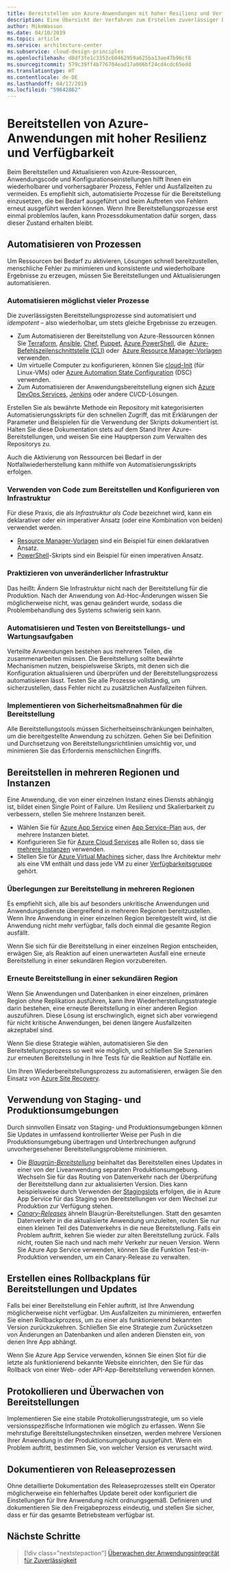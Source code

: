 ```yaml
---
title: Bereitstellen von Azure-Anwendungen mit hoher Resilienz und Verfügbarkeit
description: Eine Übersicht der Verfahren zum Erstellen zuverlässiger Bereitstellungen in Azure
author: MikeWasson
ms.date: 04/10/2019
ms.topic: article
ms.service: architecture-center
ms.subservice: cloud-design-principles
ms.openlocfilehash: d8df3fe1c3353c60462959a625ba13ae47b96cf8
ms.sourcegitcommit: 579c39ff4b776704ead17a006bf24cd4cdc65edd
ms.translationtype: HT
ms.contentlocale: de-DE
ms.lasthandoff: 04/17/2019
ms.locfileid: "59642862"
---
```

# <a name="deploying-azure-applications-for-resiliency-and-availability"></a>Bereitstellen von Azure-Anwendungen mit hoher Resilienz und Verfügbarkeit

Beim Bereitstellen und Aktualisieren von Azure-Ressourcen, Anwendungscode und Konfigurationseinstellungen hilft Ihnen ein wiederholbarer und vorhersagbarer Prozess, Fehler und Ausfallzeiten zu vermeiden. Es empfiehlt sich, automatisierte Prozesse für die Bereitstellung einzusetzen, die bei Bedarf ausgeführt und beim Auftreten von Fehlern erneut ausgeführt werden können. Wenn Ihre Bereitstellungsprozesse erst einmal problemlos laufen, kann Prozessdokumentation dafür sorgen, dass dieser Zustand erhalten bleibt.

## <a name="automate-processes"></a>Automatisieren von Prozessen

Um Ressourcen bei Bedarf zu aktivieren, Lösungen schnell bereitzustellen, menschliche Fehler zu minimieren und konsistente und wiederholbare Ergebnisse zu erzeugen, müssen Sie Bereitstellungen und Aktualisierungen automatisieren.

### <a name="automate-as-many-processes-as-possible"></a>Automatisieren möglichst vieler Prozesse

Die zuverlässigsten Bereitstellungsprozesse sind automatisiert und *idempotent* – also wiederholbar, um stets gleiche Ergebnisse zu erzeugen.

- Zum Automatisieren der Bereitstellung von Azure-Ressourcen können Sie [Terraform](/azure/virtual-machines/windows/infrastructure-automation#terraform), [Ansible](/azure/virtual-machines/windows/infrastructure-automation#ansible), [Chef](/azure/virtual-machines/windows/infrastructure-automation#chef), [Puppet](/azure/virtual-machines/windows/infrastructure-automation#puppet), [Azure PowerShell](/powershell/azure/overview), die  [Azure-Befehlszeilenschnittstelle (CLI)](/cli/azure) oder  [Azure Resource Manager-Vorlagen](/azure/azure-resource-manager/resource-group-overview#template-deployment) verwenden.
- Um virtuelle Computer zu konfigurieren, können Sie [cloud-Init](/azure/virtual-machines/windows/infrastructure-automation#cloud-init) (für Linux-VMs) oder [Azure Automation State Configuration](/azure/automation/automation-dsc-overview) (DSC) verwenden.
- Zum Automatisieren der Anwendungsbereitstellung eignen sich [Azure DevOps Services](/azure/virtual-machines/windows/infrastructure-automation#azure-devops-services), [Jenkins](/azure/virtual-machines/windows/infrastructure-automation#jenkins) oder andere CI/CD-Lösungen.

Erstellen Sie als bewährte Methode ein Repository mit kategorisierten Automatisierungsskripts für den schnellen Zugriff, das mit Erklärungen der Parameter und Beispielen für die Verwendung der Skripts dokumentiert ist. Halten Sie diese Dokumentation stets auf dem Stand Ihrer Azure-Bereitstellungen, und weisen Sie eine Hauptperson zum Verwalten des Repositorys zu.

Auch die Aktivierung von Ressourcen bei Bedarf in der Notfallwiederherstellung kann mithilfe von Automatisierungsskripts erfolgen.

### <a name="use-code-to-provision-and-configure-infrastructure"></a>Verwenden von Code zum Bereitstellen und Konfigurieren von Infrastruktur

Für diese Praxis, die als *Infrastruktur als Code* bezeichnet wird, kann ein deklarativer oder ein imperativer Ansatz (oder eine Kombination von beiden) verwendet werden.

- [Resource Manager-Vorlagen](/azure/azure-resource-manager/resource-group-overview#template-deployment) sind ein Beispiel für einen deklarativen Ansatz.
- [PowerShell](/powershell/azure/overview)-Skripts sind ein Beispiel für einen imperativen Ansatz.

### <a name="practice-immutable-infrastructure"></a>Praktizieren von unveränderlicher Infrastruktur

Das heißt: Ändern Sie Infrastruktur nicht nach der Bereitstellung für die Produktion. Nach der Anwendung von Ad-Hoc-Änderungen wissen Sie möglicherweise nicht, was genau geändert wurde, sodass die Problembehandlung des Systems schwierig sein kann.

### <a name="automate-and-test-deployment-and-maintenance-tasks"></a>Automatisieren und Testen von Bereitstellungs- und Wartungsaufgaben

Verteilte Anwendungen bestehen aus mehreren Teilen, die zusammenarbeiten müssen. Die Bereitstellung sollte bewährte Mechanismen nutzen, beispielsweise Skripts, mit denen sich die Konfiguration aktualisieren und überprüfen und der Bereitstellungsprozess automatisieren lässt. Testen Sie alle Prozesse vollständig, um sicherzustellen, dass Fehler nicht zu zusätzlichen Ausfallzeiten führen.

### <a name="implement-deployment-security-measures"></a>Implementieren von Sicherheitsmaßnahmen für die Bereitstellung

Alle Bereitstellungstools müssen Sicherheitseinschränkungen beinhalten, um die bereitgestellte Anwendung zu schützen. Gehen Sie bei Definition und Durchsetzung von Bereitstellungsrichtlinien umsichtig vor, und minimieren Sie das Erfordernis menschlichen Eingriffs.

## <a name="deploy-to-multiple-regions-and-instances"></a>Bereitstellen in mehreren Regionen und Instanzen

Eine Anwendung, die von einer einzelnen Instanz eines Diensts abhängig ist, bildet einen Single Point of Failure. Um Resilienz und Skalierbarkeit zu verbessern, stellen Sie mehrere Instanzen bereit.

- Wählen Sie für [Azure App Service](/azure/app-service/app-service-value-prop-what-is/) einen [App Service-Plan](/azure/app-service/azure-web-sites-web-hosting-plans-in-depth-overview/) aus, der mehrere Instanzen bietet.
- Konfigurieren Sie für [Azure Cloud Services](/azure/cloud-services/cloud-services-choose-me) alle Rollen so, dass sie [mehrere Instanzen](/azure/cloud-services/cloud-services-choose-me/#scaling-and-management) verwenden.
- Stellen Sie für [Azure Virtual Machines](/azure/virtual-machines/virtual-machines-windows-about/?toc=%2fazure%2fvirtual-machines%2fwindows%2ftoc.json) sicher, dass Ihre Architektur mehr als eine VM enthält und dass jede VM zu einer [Verfügbarkeitsgruppe](/azure/virtual-machines/virtual-machines-windows-manage-availability/) gehört.

### <a name="consider-deploying-across-multiple-regions"></a>Überlegungen zur Bereitstellung in mehreren Regionen

Es empfiehlt sich, alle bis auf besonders unkritische Anwendungen und Anwendungsdienste übergreifend in mehreren Regionen bereitzustellen. Wenn Ihre Anwendung in einer einzelnen Region bereitgestellt wird, ist die Anwendung nicht mehr verfügbar, falls doch einmal die gesamte Region ausfällt.

Wenn Sie sich für die Bereitstellung in einer einzelnen Region entscheiden, erwägen Sie, als Reaktion auf einen unerwarteten Ausfall eine erneute Bereitstellung in einer sekundären Region vorzubereiten.

### <a name="redeploy-to-a-secondary-region"></a>Erneute Bereitstellung in einer sekundären Region

Wenn Sie Anwendungen und Datenbanken in einer einzelnen, primären Region ohne Replikation ausführen, kann Ihre Wiederherstellungsstrategie darin bestehen, eine erneute Bereitstellung in einer anderen Region auszuführen. Diese Lösung ist erschwinglich, eignet sich aber vorwiegend für nicht kritische Anwendungen, bei denen längere Ausfallzeiten akzeptabel sind.

Wenn Sie diese Strategie wählen, automatisieren Sie den Bereitstellungsprozess so weit wie möglich, und schließen Sie Szenarien zur erneuten Bereitstellung in Ihre Tests für die Reaktion auf Notfälle ein.

Um Ihren Wiederbereitstellungsprozess zu automatisieren, erwägen Sie den Einsatz von [Azure Site Recovery](/azure/site-recovery/).

## <a name="use-staging-and-production-environments"></a>Verwendung von Staging- und Produktionsumgebungen

Durch sinnvollen Einsatz von Staging- und Produktionsumgebungen können Sie Updates in umfassend kontrollierter Weise per Push in die Produktionsumgebung übertragen und Unterbrechungen aufgrund unvorhergesehener Bereitstellungsprobleme minimieren.

- Die [*Blaugrün-Bereitstellung*](https://martinfowler.com/bliki/BlueGreenDeployment.html) beinhaltet das Bereitstellen eines Updates in einer von der Liveanwendung separaten Produktionsumgebung. Wechseln Sie für das Routing von Datenverkehr nach der Überprüfung der Bereitstellung dann zur aktualisierten Version. Dies kann beispielsweise durch Verwenden der [Stagingslots](/azure/app-service/web-sites-staged-publishing) erfolgen, die in Azure App Service für das Staging von Bereitstellungen vor dem Wechsel zur Produktion zur Verfügung stehen.
- [*Canary-Releases*](https://martinfowler.com/bliki/CanaryRelease.html) ähneln Blaugrün-Bereitstellungen. Statt den gesamten Datenverkehr in die aktualisierte Anwendung umzuleiten, routen Sie nur einen kleinen Teil des Datenverkehrs in die neue Bereitstellung. Falls ein Problem auftritt, kehren Sie wieder zur alten Bereitstellung zurück. Falls nicht, routen Sie nach und nach mehr Verkehr zur neuen Version. Wenn Sie Azure App Service verwenden, können Sie die Funktion Test-in-Produktion verwenden, um ein Canary-Release zu verwalten.

## <a name="create-a-rollback-plan-for-deployment-and-updates"></a>Erstellen eines Rollbackplans für Bereitstellungen und Updates

Falls bei einer Bereitstellung ein Fehler auftritt, ist Ihre Anwendung möglicherweise nicht verfügbar. Um Ausfallzeiten zu minimieren, entwerfen Sie einen Rollbackprozess, um zu einer als funktionierend bekannten Version zurückzukehren. Schließen Sie eine Strategie zum Zurücksetzen von Änderungen an Datenbanken und allen anderen Diensten ein, von denen Ihre App abhängt.

Wenn Sie Azure App Service verwenden, können Sie einen Slot für die letzte als funktionierend bekannte Website einrichten, den Sie für das Rollback von einer Web- oder API-App-Bereitstellung verwenden können.

## <a name="log-and-audit-deployments"></a>Protokollieren und Überwachen von Bereitstellungen

Implementieren Sie eine stabile Protokollierungsstrategie, um so viele versionsspezifische Informationen wie möglich zu erfassen. Wenn Sie mehrstufige Bereitstellungstechniken einsetzen, werden mehrere Versionen Ihrer Anwendung in der Produktionsumgebung ausgeführt. Wenn ein Problem auftritt, bestimmen Sie, von welcher Version es verursacht wird.

## <a name="document-release-processes"></a>Dokumentieren von Releaseprozessen

Ohne detaillierte Dokumentation des Releaseprozesses stellt ein Operator möglicherweise ein fehlerhaftes Update bereit oder konfiguriert die Einstellungen für Ihre Anwendung nicht ordnungsgemäß. Definieren und dokumentieren Sie den Freigabeprozess eindeutig, und stellen Sie sicher, dass er für das gesamte Betriebsteam verfügbar ist.

## <a name="next-steps"></a>Nächste Schritte

> [!div class="nextstepaction"]
> [Überwachen der Anwendungsintegrität für Zuverlässigkeit](./monitoring.md)
